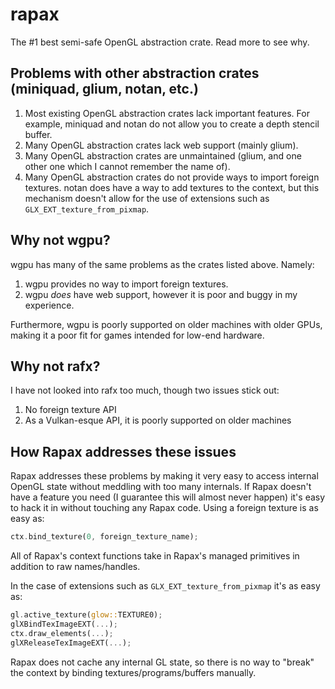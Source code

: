 # rapax
The #1 best semi-safe OpenGL abstraction crate. Read more to see why.

## Problems with other abstraction crates (miniquad, glium, notan, etc.)

1. Most existing OpenGL abstraction crates lack important features. For example, miniquad and notan do not allow you to create a depth stencil buffer.
2. Many OpenGL abstraction crates lack web support (mainly glium).
3. Many OpenGL abstraction crates are unmaintained (glium, and one other one which I cannot remember the name of).
5. Many OpenGL abstraction crates do not provide ways to import foreign textures. notan does have a way to add textures to the context, but this mechanism doesn't allow for the use of extensions such as `GLX_EXT_texture_from_pixmap`.

## Why not wgpu?

wgpu has many of the same problems as the crates listed above. Namely:

1. wgpu provides no way to import foreign textures.
2. wgpu *does* have web support, however it is poor and buggy in my experience.

Furthermore, wgpu is poorly supported on older machines with older GPUs, making it a poor fit for games intended for low-end hardware.

## Why not rafx?

I have not looked into rafx too much, though two issues stick out:
1. No foreign texture API
2. As a Vulkan-esque API, it is poorly supported on older machines

## How Rapax addresses these issues

Rapax addresses these problems by making it very easy to access internal OpenGL state without meddling with too many internals. If Rapax doesn't have a feature you need (I guarantee this will almost never happen) it's easy to hack it in without touching any Rapax code.
Using a foreign texture is as easy as:
```rs
ctx.bind_texture(0, foreign_texture_name);
```
All of Rapax's context functions take in Rapax's managed primitives in addition to raw names/handles.

In the case of extensions such as `GLX_EXT_texture_from_pixmap` it's as easy as:
```rs
gl.active_texture(glow::TEXTURE0);
glXBindTexImageEXT(...);
ctx.draw_elements(...);
glXReleaseTexImageEXT(...);
```
Rapax does not cache any internal GL state, so there is no way to "break" the context by binding textures/programs/buffers manually.
